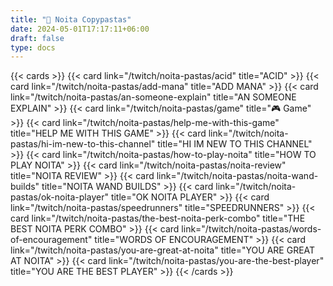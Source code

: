 ```yaml
---
title: "🍝 Noita Copypastas"
date: 2024-05-01T17:17:11+06:00
draft: false
type: docs
---
```


{{< cards >}}
{{< card link="/twitch/noita-pastas/acid" title="ACID" >}}
{{< card link="/twitch/noita-pastas/add-mana" title="ADD MANA" >}}
{{< card link="/twitch/noita-pastas/an-someone-explain" title="AN SOMEONE EXPLAIN" >}}
{{< card link="/twitch/noita-pastas/game" title="🎮 Game" >}}
{{< card link="/twitch/noita-pastas/help-me-with-this-game" title="HELP ME WITH THIS GAME" >}}
{{< card link="/twitch/noita-pastas/hi-im-new-to-this-channel" title="HI IM NEW TO THIS CHANNEL" >}}
{{< card link="/twitch/noita-pastas/how-to-play-noita" title="HOW TO PLAY NOITA" >}}
{{< card link="/twitch/noita-pastas/noita-review" title="NOITA REVIEW" >}}
{{< card link="/twitch/noita-pastas/noita-wand-builds" title="NOITA WAND BUILDS" >}}
{{< card link="/twitch/noita-pastas/ok-noita-player" title="OK NOITA PLAYER" >}}
{{< card link="/twitch/noita-pastas/speedrunners" title="SPEEDRUNNERS" >}}
{{< card link="/twitch/noita-pastas/the-best-noita-perk-combo" title="THE BEST NOITA PERK COMBO" >}}
{{< card link="/twitch/noita-pastas/words-of-encouragement" title="WORDS OF ENCOURAGEMENT" >}}
{{< card link="/twitch/noita-pastas/you-are-great-at-noita" title="YOU ARE GREAT AT NOITA" >}}
{{< card link="/twitch/noita-pastas/you-are-the-best-player" title="YOU ARE THE BEST PLAYER" >}}
{{< /cards >}}
